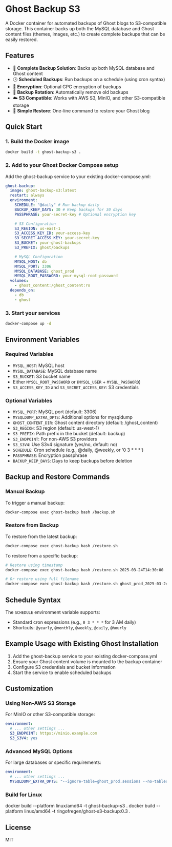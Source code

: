 # Ghost Backup S3

A Docker container for automated backups of Ghost blogs to S3-compatible storage. This container backs up both the MySQL database and Ghost content files (themes, images, etc.) to create complete backups that can be easily restored.

## Features

- 🔄 **Complete Backup Solution**: Backs up both MySQL database and Ghost content
- 🕒 **Scheduled Backups**: Run backups on a schedule (using cron syntax)
- 🔐 **Encryption**: Optional GPG encryption of backups
- 🧹 **Backup Rotation**: Automatically remove old backups
- ☁️ **S3 Compatible**: Works with AWS S3, MinIO, and other S3-compatible storage
- 🔄 **Simple Restore**: One-line command to restore your Ghost blog

## Quick Start

### 1. Build the Docker image

```bash
docker build -t ghost-backup-s3 .
```

### 2. Add to your Ghost Docker Compose setup

Add the ghost-backup service to your existing docker-compose.yml:

```yaml
ghost-backup:
  image: ghost-backup-s3:latest
  restart: always
  environment:
    SCHEDULE: "@daily" # Run backup daily
    BACKUP_KEEP_DAYS: 30 # Keep backups for 30 days
    PASSPHRASE: your-secret-key # Optional encryption key

    # S3 Configuration
    S3_REGION: us-east-1
    S3_ACCESS_KEY_ID: your-access-key
    S3_SECRET_ACCESS_KEY: your-secret-key
    S3_BUCKET: your-ghost-backups
    S3_PREFIX: ghost/backups

    # MySQL Configuration
    MYSQL_HOST: db
    MYSQL_PORT: 3306
    MYSQL_DATABASE: ghost_prod
    MYSQL_ROOT_PASSWORD: your-mysql-root-password
  volumes:
    - ghost_content:/ghost_content:ro
  depends_on:
    - db
    - ghost
```

### 3. Start your services

```bash
docker-compose up -d
```

## Environment Variables

### Required Variables

- `MYSQL_HOST`: MySQL host
- `MYSQL_DATABASE`: MySQL database name
- `S3_BUCKET`: S3 bucket name
- Either `MYSQL_ROOT_PASSWORD` or (`MYSQL_USER` + `MYSQL_PASSWORD`)
- `S3_ACCESS_KEY_ID` and `S3_SECRET_ACCESS_KEY`: S3 credentials

### Optional Variables

- `MYSQL_PORT`: MySQL port (default: 3306)
- `MYSQLDUMP_EXTRA_OPTS`: Additional options for mysqldump
- `GHOST_CONTENT_DIR`: Ghost content directory (default: /ghost_content)
- `S3_REGION`: S3 region (default: us-west-1)
- `S3_PREFIX`: Path prefix in the bucket (default: backup)
- `S3_ENDPOINT`: For non-AWS S3 providers
- `S3_S3V4`: Use S3v4 signature (yes/no, default: no)
- `SCHEDULE`: Cron schedule (e.g., @daily, @weekly, or '0 3 \* \* \*')
- `PASSPHRASE`: Encryption passphrase
- `BACKUP_KEEP_DAYS`: Days to keep backups before deletion

## Backup and Restore Commands

### Manual Backup

To trigger a manual backup:

```bash
docker-compose exec ghost-backup bash /backup.sh
```

### Restore from Backup

To restore from the latest backup:

```bash
docker-compose exec ghost-backup bash /restore.sh
```

To restore from a specific backup:

```bash
# Restore using timestamp
docker-compose exec ghost-backup bash /restore.sh 2025-03-24T14:30:00

# Or restore using full filename
docker-compose exec ghost-backup bash /restore.sh ghost_prod_2025-03-24T14:30:00.tar.gz
```

## Schedule Syntax

The `SCHEDULE` environment variable supports:

- Standard cron expressions (e.g., `0 3 * * *` for 3 AM daily)
- Shortcuts: `@yearly`, `@monthly`, `@weekly`, `@daily`, `@hourly`

## Example Usage with Existing Ghost Installation

1. Add the ghost-backup service to your existing docker-compose.yml
2. Ensure your Ghost content volume is mounted to the backup container
3. Configure S3 credentials and bucket information
4. Start the service to enable scheduled backups

## Customization

### Using Non-AWS S3 Storage

For MinIO or other S3-compatible storage:

```yaml
environment:
  # ... other settings ...
  S3_ENDPOINT: https://minio.example.com
  S3_S3V4: yes
```

### Advanced MySQL Options

For large databases or specific requirements:

```yaml
environment:
  # ... other settings ...
  MYSQLDUMP_EXTRA_OPTS: "--ignore-table=ghost_prod.sessions --no-tablespaces"
```

### Build for Linux

docker build --platform linux/amd64 -t ghost-backup-s3 .
docker build --platform linux/amd64 -t ringofregen/ghost-s3-backup:0.3 .

## License

MIT
